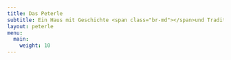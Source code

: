 ```yaml
---
title: Das Peterle
subtitle: Ein Haus mit Geschichte <span class="br-md"></span>und Tradition
layout: peterle
menu:
  main:
    weight: 10
---
```

